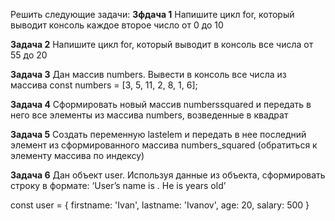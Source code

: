 Решить следующие задачи:
**Зфдача 1**
Напишите цикл for, который выводит консоль каждое второе число от 0 до 10

**Задача 2**
Напишите цикл for, который выводит в консоль  все числа от 55 до 20

**Задача 3**
Дан массив numbers. Вывести в консоль все числа из массива
const numbers = [3, 5, 11, 2, 8, 1, 6];

**Задача 4**
Сформировать новый массив numberssquared и передать в него все элементы из массива numbers, возведенные в квадрат

**Задача 5**
Создать переменную lastelem и передать в нее последний элемент из сформированного массива numbers_squared (обратиться к элементу массива по индексу)

**Задача 6**
Дан объект user. Используя данные из объекта, сформировать строку в формате: ‘User’s name is  . He is  years old’

const user = {
firstname: 'Ivan', 
lastname: 'Ivanov', 
age: 20, 
salary: 500
}
